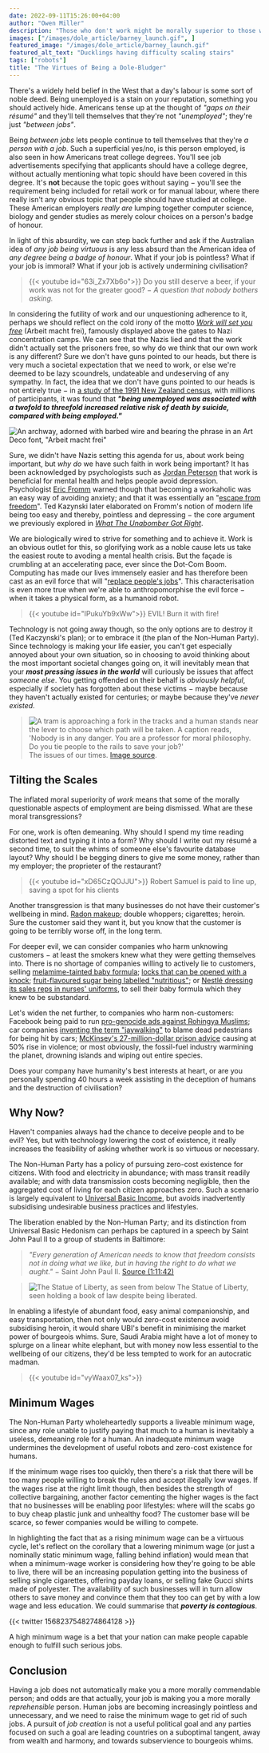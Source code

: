 ```yaml
---
date: 2022-09-11T15:26:00+04:00
author: "Owen Miller"
description: "Those who don't work might be morally superior to those who do."
images: ["/images/dole_article/barney_launch.gif", ]
featured_image: "/images/dole_article/barney_launch.gif"
featured_alt_text: "Ducklings having difficulty scaling stairs"
tags: ["robots"]
title: "The Virtues of Being a Dole-Bludger"
---
```

There's a widely held belief in the West that a day's labour is some sort of noble deed. Being unemployed is a stain on your reputation, something you should actively hide. Americans tense up at the thought of _"gaps on their résumé"_ and they'll tell themselves that they're not _"unemployed"_; they're just _"between jobs"_.

Being _between jobs_ lets people continue to tell themselves that they're _a person with a job_. Such a superficial yes/no, is this person employed, is also seen in how Americans treat college degrees. You'll see job advertisements specifying that applicants should have a college degree, without actually mentioning what topic should have been covered in this degree. It's __not__ because the topic goes without saying − you'll see the requirement being included for retail work or for manual labour, where there really isn't any obvious topic that people should have studied at college. These American employers _really are_ lumping together computer science, biology and gender studies as merely colour choices on a person's badge of honour.

In light of this absurdity, we can step back further and ask if the Australian idea of _any job being virtuous_ is any less absurd than the American idea of _any degree being a badge of honour_. What if your job is pointless? What if your job is immoral? What if your job is actively undermining civilisation?

> {{< youtube id="63i_Zx7Xb6o">}}
> Do you still deserve a beer, if your work was not for the greater good? − _A question that nobody bothers asking._

In considering the futility of work and our unquestioning adherence to it, perhaps we should reflect on the cold irony of the motto [_Work will set you free_](https://en.wikipedia.org/wiki/Arbeit_macht_frei) (Arbeit macht frei), famously displayed above the gates to Nazi concentration camps. We can see that the Nazis lied and that the work didn't actually set the prisoners free, so why do we think that our own work is any different? Sure we don't have guns pointed to our heads, but there is very much a societal expectation that we need to work, or else we're deemed to be lazy scoundrels, undateable and undeserving of any sympathy. In fact, the idea that we don't have guns pointed to our heads is not entirely true − in [a study of the 1991 New Zealand census](https://jech.bmj.com/content/57/8/594), with millions of participants, it was found that ___"being unemployed was associated with a twofold to threefold increased relative risk of death by suicide, compared with being employed."___

![An archway, adorned with barbed wire and bearing the phrase in an Art Deco font, "Arbeit macht frei"](/images/dole_article/Arbeit_Macht_Frei_(detail).jpg)

Sure, we didn't have Nazis setting this agenda for us, about work being important, but _why do_ we have such faith in work being important? It has been acknowledged by psychologists such as [Jordan Peterson](https://en.wikipedia.org/wiki/Jordan_Peterson) that work is beneficial for mental health and helps people avoid depression. Psychologist [Eric Fromm](https://en.wikipedia.org/wiki/Erich_Fromm) warned though that becoming a workaholic was an easy way of avoiding anxiety; and that it was essentially an "[escape from freedom](https://en.wikipedia.org/wiki/Escape_from_Freedom)". Ted Kazynski later elaborated on Fromm's notion of modern life being too easy and thereby, pointless and depressing − the core argument we previously explored in [_What The Unabomber Got Right_](../what_the_unabomber_got_right).

We are biologically wired to strive for something and to achieve it. Work is an obvious outlet for this, so glorifying work as a noble cause lets us take the easiest route to avoding a mental health crisis. But the façade is crumbling at an accelerating pace, ever since the Dot-Com Boom. Computing has made our lives immensely easier and has therefore been cast as an evil force that will "[replace people's jobs](https://www.linkedin.com/pulse/children-can-steal-your-jobs-back-from-robots-owen-miller/)". This characterisation is even more true when we're able to anthropomorphise the evil force − when it takes a physical form, as a humanoid robot.

> {{< youtube id="IPukuYb9xWw">}}
> EVIL! Burn it with fire!

Technology is not going away though, so the only options are to destroy it (Ted Kaczynski's plan); or to embrace it (the plan of the Non-Human Party). Since technology is making your life easier, you can't get especially annoyed about your own situation, so in choosing to avoid thinking about the most important societal changes going on, it will inevitably mean that your ___most pressing issues in the world___ will curiously be issues that affect _someone else_. You getting offended on their behalf is _obviously helpful_, especially if society has forgotten about these victims − maybe because they haven't actually existed for centuries; or maybe because they've _never existed_.

> ![A tram is approaching a fork in the tracks and a human stands near the lever to choose which path will be taken. A caption reads, 'Nobody is in any danger. You are a professor for moral philosophy. Do you tie people to the rails to save your job?'](/images/dole_article/trolley_problem.jpg)
> The issues of our times. [Image source](https://www.reddit.com/r/funny/comments/gbi869/trolley_problem_philosopher_edition/).

## Tilting the Scales
The inflated moral superiority of _work_ means that some of the morally questionable aspects of employment are being dismissed. What are these moral transgressions?

For one, work is often demeaning. Why should I spend my time reading distorted text and typing it into a form? Why should I write out my résumé a second time, to suit the whims of someone else's favourite database layout? Why should I be begging diners to give me some money, rather than my employer; the proprieter of the restaurant?

> {{< youtube id="xD65CzQOJJU">}}
> Robert Samuel is paid to line up, saving a spot for his clients

Another transgression is that many businesses do not have their customer's wellbeing in mind. [Radon makeup](../embracing_evil_technolgy); double whoppers; cigarettes; heroin. Sure the customer said they want it, but you know that the customer is going to be terribly worse off, in the long term.

For deeper evil, we can consider companies who harm unknowing customers − at least the smokers knew what they were getting themselves into. There is no shortage of companies willing to actively lie to customers, selling [melamime-tainted baby formula](https://en.wikipedia.org/wiki/2008_Chinese_milk_scandal); [locks that can be opened with a knock](https://www.youtube.com/watch?v=XbrUq3adFDQ); [fruit-flavoured sugar being labelled "nutritious"](https://www.cmo.com.au/article/645769/heinz-hit-2-25m-penalties-misleading-advertising-claims/); or [Nestlé dressing its sales reps in nurses' uniforms](https://www.theguardian.com/sustainable-business/nestle-baby-milk-scandal-food-industry-standards), to sell their baby formula which they knew to be substandard.

Let's widen the net further, to companies who harm non-customers: Facebook being paid to run [pro-genocide ads against Rohingya Muslims](../attention_economy.md); car companies [inventing the term "jaywalking"](https://marker.medium.com/the-invention-of-jaywalking-afd48f994c05) to blame dead pedestrians for being hit by cars; [McKinsey's 27-million-dollar prison advice](https://www.propublica.org/article/new-york-city-paid-mckinsey-millions-to-stem-jail-violence-instead-violence-soared) causing at 50% rise in violence; or most obviously, the fossil-fuel industry warmining the planet, drowning islands and wiping out entire species.

Does your company have humanity's best interests at heart, or are you personally spending 40 hours a week assisting in the deception of humans and the destruction of civilisation?

## Why Now?
Haven't companies always had the chance to deceive people and to be evil? Yes, but with technology lowering the cost of existence, it really increases the feasibility of asking whether work is so virtuous or necessary.

The Non-Human Party has a policy of pursuing zero-cost existence for citizens. With food and electricity in abundance; with mass transit readily available; and with data transmission costs becoming negligible, then the aggregated cost of living for each citizen approaches zero. Such a scenario is largely equivalent to [Universal Basic Income](https://en.wikipedia.org/wiki/Universal_basic_income), but avoids inadvertently subsidising undesirable business practices and lifestyles.

The liberation enabled by the Non-Human Party; and its distinction from Universal Basic Hedonism can perhaps be captured in a speech by Saint John Paul II to a group of students in Baltimore:

> _"Every generation of American needs to know that freedom consists not in doing what we like, but in having the right to do what we aught."_ − Saint John Paul II. [Source (1:11:42)](https://open.spotify.com/episode/1ecuq4nJ1J4HuchKf3MPH3)

> ![The Statue of Liberty, as seen from below](/images/dole_article/Statue_of_Liberty.JPG)
> The Statue of Liberty, seen holding a book of law despite being liberated.


In enabling a lifestyle of abundant food, easy animal companionship, and easy transportation, then not only would zero-cost existence avoid subsidising heroin, it would share UBI's benefit in minimising the market power of bourgeois whims. Sure, Saudi Arabia might have a lot of money to splurge on a linear white elephant, but with money now less essential to the wellbeing of our citizens, they'd be less tempted to work for an autocratic madman.

> {{< youtube id="vyWaax07_ks">}}

## Minimum Wages
The Non-Human Party wholeheartedly supports a liveable minimum wage, since any role unable to justify paying that much to a human is inevitably a useless, demeaning role for a human. An inadequate minimum wage undermines the development of useful robots and zero-cost existence for humans.

If the minimum wage rises too quickly, then there's a risk that there will be too many people willing to break the rules and accept illegally low wages. If the wages rise at the right limit though, then besides the strength of collective bargaining, another factor cementing the higher wages is the fact that no businesses will be enabling poor lifestyles: where will the scabs go to buy cheap plastic junk and unhealthy food? The customer base will be scarce, so fewer companies would be willing to compete.

In highlighting the fact that as a rising minimum wage can be a virtuous cycle, let's reflect on the corollary that a lowering minimum wage (or just a nominally static minimum wage, falling behind inflation) would mean that when a minimum-wage worker is considering how they're going to be able to live, there will be an increasing population getting into the business of selling single cigarettes, offering payday loans, or selling fake Gucci shirts made of polyester. The availability of such businesses will in turn allow others to save money and convince them that they too can get by with a low wage and less education. We could summarise that ___poverty is contagious___.

{{< twitter 1568237548274864128 >}}

A high minimum wage is a bet that your nation can make people capable enough to fulfill such serious jobs.

## Conclusion
Having a job does not automatically make you a more morally commendable person; and odds are that actually, your job is making you a more morally _reprehensible_ person. Human jobs are becoming increasingly pointless and unnecessary, and we need to raise the minimum wage to get rid of such jobs. A pursuit of _job creation_ is not a useful political goal and any parties focused on such a goal are leading countries on a suboptimal tangent, away from wealth and harmony, and towards subservience to bourgeois whims.

